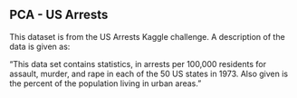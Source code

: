 ## PCA - US Arrests


This dataset is from the US Arrests Kaggle challenge.
A description of the data is given as:

“This data set contains statistics, in arrests per 100,000 residents for assault, murder, and rape in each of the 50 US states in 1973. Also given is the percent of the population living in urban areas.”
